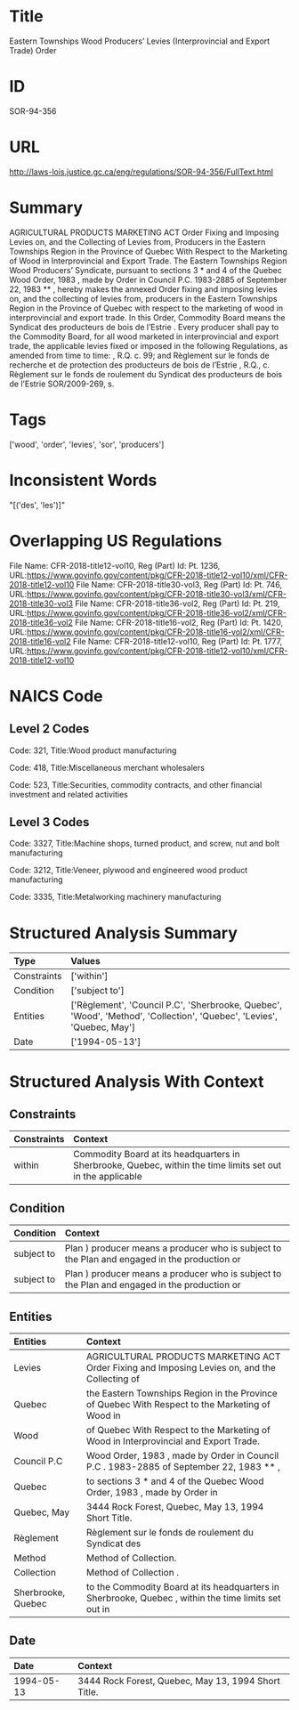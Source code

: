 # Title
Eastern Townships Wood Producers’ Levies (Interprovincial and Export Trade) Order


# ID
SOR-94-356

# URL
http://laws-lois.justice.gc.ca/eng/regulations/SOR-94-356/FullText.html


# Summary
AGRICULTURAL PRODUCTS MARKETING ACT Order Fixing and Imposing Levies on, and the Collecting of Levies from, Producers in the Eastern Townships Region in the Province of Quebec With Respect to the Marketing of Wood in Interprovincial and Export Trade.
The Eastern Townships Region Wood Producers’ Syndicate, pursuant to sections 3 *  and 4 of the  Quebec Wood Order, 1983 , made by Order in Council P.C. 1983-2885 of September 22, 1983 ** , hereby makes the annexed Order fixing and imposing levies on, and the collecting of levies from, producers in the Eastern Townships Region in the Province of Quebec with respect to the marketing of wood in interprovincial and export trade.
In this Order, Commodity Board  means the  Syndicat des producteurs de bois de l’Estrie .
Every producer shall pay to the Commodity Board, for all wood marketed in interprovincial and export trade, the applicable levies fixed or imposed in the following Regulations, as amended from time to time: , R.Q. c.
99; and Règlement sur le fonds de recherche et de protection des producteurs de bois de l’Estrie , R.Q., c.
Règlement sur le fonds de roulement du Syndicat des producteurs de bois de l’Estrie SOR/2009-269, s.


# Tags
['wood', 'order', 'levies', 'sor', 'producers']


# Inconsistent Words
"[('des', 'les')]"


# Overlapping US Regulations
File Name: CFR-2018-title12-vol10, Reg (Part) Id: Pt. 1236, URL:https://www.govinfo.gov/content/pkg/CFR-2018-title12-vol10/xml/CFR-2018-title12-vol10
File Name: CFR-2018-title30-vol3, Reg (Part) Id: Pt. 746, URL:https://www.govinfo.gov/content/pkg/CFR-2018-title30-vol3/xml/CFR-2018-title30-vol3
File Name: CFR-2018-title36-vol2, Reg (Part) Id: Pt. 219, URL:https://www.govinfo.gov/content/pkg/CFR-2018-title36-vol2/xml/CFR-2018-title36-vol2
File Name: CFR-2018-title16-vol2, Reg (Part) Id: Pt. 1420, URL:https://www.govinfo.gov/content/pkg/CFR-2018-title16-vol2/xml/CFR-2018-title16-vol2
File Name: CFR-2018-title12-vol10, Reg (Part) Id: Pt. 1777, URL:https://www.govinfo.gov/content/pkg/CFR-2018-title12-vol10/xml/CFR-2018-title12-vol10



# NAICS Code
## Level 2 Codes
Code: 321, Title:Wood product manufacturing

Code: 418, Title:Miscellaneous merchant wholesalers

Code: 523, Title:Securities, commodity contracts, and other financial investment and related activities




## Level 3 Codes
Code: 3327, Title:Machine shops, turned product, and screw, nut and bolt manufacturing

Code: 3212, Title:Veneer, plywood and engineered wood product manufacturing

Code: 3335, Title:Metalworking machinery manufacturing







# Structured Analysis Summary
| Type        | Values                                                                                                                |
|:------------|:----------------------------------------------------------------------------------------------------------------------|
| Constraints | ['within']                                                                                                            |
| Condition   | ['subject to']                                                                                                        |
| Entities    | ['Règlement', 'Council P.C', 'Sherbrooke, Quebec', 'Wood', 'Method', 'Collection', 'Quebec', 'Levies', 'Quebec, May'] |
| Date        | ['1994-05-13']                                                                                                        |


# Structured Analysis With Context
 


## Constraints
| Constraints   | Context                                                                                                     |
|:--------------|:------------------------------------------------------------------------------------------------------------|
| within        | Commodity Board at its headquarters in Sherbrooke, Quebec, within the time limits set out in the applicable |


## Condition
| Condition   | Context                                                                                      |
|:------------|:---------------------------------------------------------------------------------------------|
| subject to  | Plan ) producer means a producer who is subject to the Plan and engaged in the production or |
| subject to  | Plan ) producer means a producer who is subject to the Plan and engaged in the production or |


## Entities
| Entities           | Context                                                                                              |
|:-------------------|:-----------------------------------------------------------------------------------------------------|
| Levies             | AGRICULTURAL PRODUCTS MARKETING ACT Order Fixing and Imposing  Levies  on, and the Collecting of     |
| Quebec             | the Eastern Townships Region in the Province of Quebec With Respect to the Marketing of Wood in      |
| Wood               | of Quebec With Respect to the Marketing of Wood  in Interprovincial and Export Trade.                |
| Council P.C        | Wood Order, 1983 , made by Order in Council P.C . 1983-2885 of September 22, 1983 ** ,               |
| Quebec             | to sections 3 * and 4 of the Quebec Wood Order, 1983 , made by Order in                              |
| Quebec, May        | 3444 Rock Forest,  Quebec, May  13, 1994 Short Title.                                                |
| Règlement          | Règlement sur le fonds de roulement du Syndicat des                                                  |
| Method             | Method  of Collection.                                                                               |
| Collection         | Method of  Collection .                                                                              |
| Sherbrooke, Quebec | to the Commodity Board at its headquarters in Sherbrooke, Quebec , within the time limits set out in |


## Date
| Date       | Context                                             |
|:-----------|:----------------------------------------------------|
| 1994-05-13 | 3444 Rock Forest, Quebec, May 13, 1994 Short Title. |


